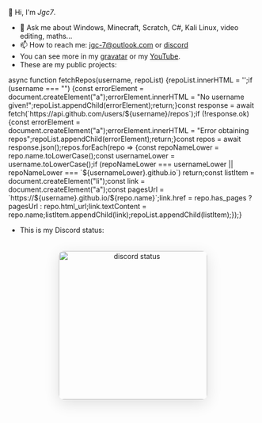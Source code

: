 👋 Hi, I'm *Jgc7*.
- 💬 Ask me about Windows, Minecraft, Scratch, C#, Kali Linux, video editing, maths...
- 📫 How to reach me: [jgc-7@outlook.com](mailto:jgc-7@outlook.com) or [discord](http://discord.com/users/889045882874495036)
- You can see more in my [gravatar](https://gravatar.com/jgc9884) or my [YouTube](https://www.youtube.com/channel/UCCfLGV3QvExntjvWGbPjOUQ?sub_confirmation=1).
- These are my public projects:

<ul style="list-style: none;"><li><ul id="repo-list" style="list-style: disc;"></ul></li></ul>async function fetchRepos(username, repoList) {repoList.innerHTML = '';if (username === "") {const errorElement = document.createElement("a");errorElement.innerHTML = "No username given!";repoList.appendChild(errorElement);return;}const response = await fetch(`https://api.github.com/users/${username}/repos`);if (!response.ok) {const errorElement = document.createElement("a");errorElement.innerHTML = "Error obtaining repos";repoList.appendChild(errorElement);return;}const repos = await response.json();repos.forEach(repo => {const repoNameLower = repo.name.toLowerCase();const usernameLower = username.toLowerCase();if (repoNameLower === usernameLower || repoNameLower === `${usernameLower}.github.io`) return;const listItem = document.createElement("li");const link = document.createElement("a");const pagesUrl = `https://${username}.github.io/${repo.name}`;link.href = repo.has_pages ? pagesUrl : repo.html_url;link.textContent = repo.name;listItem.appendChild(link);repoList.appendChild(listItem);});}</script><script>fetchrepos("jgc777", document.getElementById('repo-list'))</script>

- This is my Discord status:

<div align="center"><img  src="https://discord-readme-badge.vercel.app/api?id=889045882874495036" width="300px" alt="discord status" style="border-radius: 10px; margin: 20px 0; box-shadow: 0 8px 30px rgba(0, 0, 0, 0.12);"></div>
